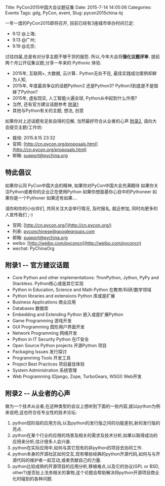 Title: PyCon2015中国大会议题征集
Date: 2015-7-14 14:05:06
Categories: Events
Tags:  gdg, PyCon, event, 
Slug: pycon2015china-bj

一年一度的PyCon2015即将召开, 目前已经有3座城市举办时间已定:

- 9.12 @上海;
- 9.13 @广州;
- 9.19 @北京;

过往四届,总是有对分享主题不够干货的报怨. 所以,今年大会将**强化议题评审.**
提前两个月公开征集议题,分享一年来的 Pythonic 体验.

- 2015年, 互联网+, 大数据, 云计算.. Python无处不在, 最佳实践成功案例却鲜为人知,
- 2015年, 年度最具争议的话题Python2 还是Python3? Python3到底是不是毁掉了Python?
- 2015年, 虚拟现实, 人工智能火遍全球, Python从中起到什么作用?
- 当然, 还有官方建议话题参考 [附录1](#1-)
- 其他与Python有关的主题, 想法, 创意

如果你对上述话题有足矣自得的见解, 当然最好符合从业者的心声 [附录2](#2-), 请向大会提交主题/工作坊:

  + 栽培: 2015.8.15 23:32
  + 官网: [http://cn.pycon.org/proposals.html](http://cn.pycon.org/proposals.html)
  + 邮箱: support@pychina.org

## 特此倡议

如果你认同 PyCon中国大会的精神,
如果你对PyCon中国大会充满期待
如果你关注Python或者你的企业正在使用Python
如果你想面基你心目中的Pythoneer
如果你是一个Pythoner
如果还有如果....

请你和你的小伙伴们, 共同关注大会举行情况, 及时报名, 就近参加, 同时向更多的人宣传我们  ;-)

- 官网: [http://cn.pycon.org/](http://cn.pycon.org/)
- 列表: [pyconchinese@googlegroups.com](pyconchinese@googlegroups.com)
- 邮箱: [support@pychina.org](support@pychina.org)
- weibo: [http://weibo.com/pyconcn](http://weibo.com/pyconcn)
- wechat: PyChinaOrg


## 附录1 -- 官方建议话题
* Core Python and other implementations: ?IronPython, Jython, PyPy and Stackless. Python核心或是其它实现
* Python in Education, Science and Math Python 在教育/科研/数学领域
* Python libraries and extensions Python 库或是扩展
* Business Applications 商业应用
* Databases 数据库
* Embedding and Extending Python 嵌入或是扩展Python
* Game Programming 游戏开发
* GUI Programming 图形用户界面开发
* Network Programming 网络开发
* Python in IT Security Python 在IT安全
* Open Source Python projects 开源Python 项目
* Packaging Issues 发行探讨
* Programming Tools 开发工具
* Project Best Practices 项目最佳体验
* System Administration 系统管理
* Web Programming (Django, Zope, TurboGears, WSGI) Web开发

## 附录2 -- 从业者的心声

做为一个技术从业者,在这种类型的会议上想听到下面的一些内容,就以python为例来说吧,这也符合任专业性的技术论坛:

1. python现阶段的应用方向,以及python的发行版之间的功能差别,新的发行版的亮点.
2. python在某个行业的应用的场景及相关的需求及技术分析,如果以取得成功的应用来分析,估计很多人会兴奋.
3. python在实际应用中,如何与其它现有的非python的项目去协同工作.
4. python本身的开源社区如何交互,现有哪些经典的python开源代码,如何与与开源代码的维护者一起互动,或者贡献自己的力量.
5. python比较成熟的开源项目的应用分析,移植难点,以及它的协议(GPL or BSD, other?)是否扯上法务相关的事物,这个论题会帮助解决将python开源项目商业化时碰到的各种问题.



